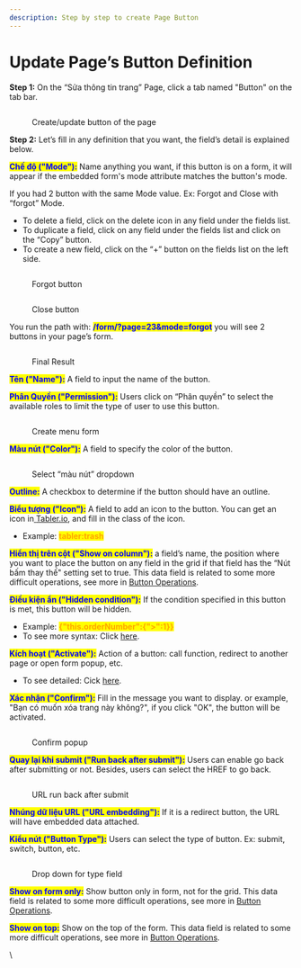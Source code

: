 ```yaml
---
description: Step by step to create Page Button
---
```


# Update Page’s Button Definition

**Step 1:** On the “Sửa thông tin trang” Page, click a tab named "Button" on the tab bar.

<figure><img src="https://lh7-rt.googleusercontent.com/docsz/AD_4nXcw7plsZGdxWU5DUWXc1u9i2f0miR4RwfvcZHuBgNVgu68_tW7JNgGFMy5Woom1hLstM_Ud08c6cuUHbDzjphOizAnpEm4PYfNNzZgI9cyxENRJgyx_2mS7ra7lErtaQzPRLf8SfKS0C1nUUtOHmg4JJCcIoS_7sjVCBrYpwhl0c66K-D47R7M?key=CZ89Z8QbD4X9YTRzADcgIQ" alt=""><figcaption><p>Create/update button of the page</p></figcaption></figure>

**Step 2:** Let’s fill in any definition that you want, the field’s detail is explained below.

<mark style="color:blue;">**Chế độ ("Mode"):**</mark> Name anything you want, if this button is on a form, it will appear if the embedded form's mode attribute matches the button's mode.

If you had 2 button with the same Mode value. Ex: Forgot and Close with “forgot” Mode.

* To delete a field, click on the delete icon in any field under the fields list.
* To duplicate a field, click on any field under the fields list and click on the “Copy” button.
* To create a new  field, click on the “+” button on the fields list on the left side.

<figure><img src="https://lh7-rt.googleusercontent.com/docsz/AD_4nXcd_rcNQ__SP_QadKXpI-FSI_5-rK9hfOWNPeDIbwtXmDf6eeQ98msTg857I_kKd5uxfPEapL4K7TApFR-nKCToAI7dQUAjHp24EbKU8W1a1S5oQ40E0bHmxln64w7U04e8IjQ3QNSsh7bRym4Su48s0BMWLVTRLWKPpc-zh18pE79qRG-DVPw?key=CZ89Z8QbD4X9YTRzADcgIQ" alt=""><figcaption><p>Forgot button</p></figcaption></figure>

<figure><img src="https://lh7-rt.googleusercontent.com/docsz/AD_4nXci9AMx65MWGwCtZz2mBVpQmdm8a5kWZ1V9M8BgDu3AYDXjzDbBGmxrYuEfv2eM4PL-_seGQNHN7kOq6zmXkm8tYc3juPKNp46xj9zrYDs6_Y82vYAlgl6KiHxBAvesKVxZneBOsvWPfvvrO2Vr65VLP5G7XQvpxvrqu_nwbTvefxFiTehQXEY?key=CZ89Z8QbD4X9YTRzADcgIQ" alt=""><figcaption><p>Close button</p></figcaption></figure>

You run the path with: <mark style="color:blue;">**/form/?page=23\&mode=forgot**</mark> you will see 2 buttons in your page’s form.

<figure><img src="https://lh7-rt.googleusercontent.com/docsz/AD_4nXcVe3Ky4yhmZgILAAlALYAxnTkuq9jbvoDyFD5g7RHiyLQsw-29TrTSXqdQRzXYxpQt0tAl-yVdlcRW1hzdMzkd6X5uh3Oe4ygQBifn_GT9N-Sf0KzcOqOJByOOpQXhskKYYl4NSTbcgLb5OKW-1ZQXpKM-i4dzi9QWd1rTXNGFQXgZ70OAbQ?key=CZ89Z8QbD4X9YTRzADcgIQ" alt=""><figcaption><p>Final Result</p></figcaption></figure>

<mark style="color:blue;">**Tên ("Name"):**</mark> A field to input the name of the button.

<mark style="color:blue;">**Phân Quyền ("Permission"):**</mark> Users click on “Phân quyền” to select the available roles to limit the type of user to use this button.

<figure><img src="https://lh7-rt.googleusercontent.com/docsz/AD_4nXfCKOL5uGkzRLFD6BFv31hsBOIHPO5ZJj6zTB7NWzUb5YvyYRvFJtDoZ-XTYzCTEXRqNCKf73IcRFKbeKk2smOcCTG_F-A-GjD-cP-ILlAhaijcJrq8Jj6JMU10uYlYkMZvn44EsfE7jhOnditIXRW-Tby7OTtYXaLKunTUWJsE-6z3bb-WA5c?key=CZ89Z8QbD4X9YTRzADcgIQ" alt=""><figcaption><p>Create menu form</p></figcaption></figure>

<mark style="color:blue;">**Màu nút ("Color"):**</mark> A field to specify the color of the button.

<figure><img src="https://lh7-rt.googleusercontent.com/docsz/AD_4nXcyj7OsDvVWXBwwbuOLPqSr8GfjCYwlvWwBhBkq_8DQY36NqpE-AU_TdV13hgmnAgJuzgZsJrKC7kIVqT_vgn_esStZwtH-Wl8wQ1vkEUe2l2MfBv3O_eW-y6XOHXX8stIdb52jfuCysi73e75eXj_UydEldsgf29OfllYy9jY2i3u4Q-kZWFo?key=CZ89Z8QbD4X9YTRzADcgIQ" alt=""><figcaption><p>Select “màu nút” dropdown</p></figcaption></figure>

<mark style="color:blue;">**Outline:**</mark> A checkbox to determine if the button should have an outline.

<mark style="color:blue;">**Biểu tượng ("Icon"):**</mark> A field to add an icon to the button. You can get an icon in[ ](https://fontawesome.com/)[Tabler.io](https://tabler.io/icons), and fill in the class of the icon.&#x20;

* Example: <mark style="color:orange;">**tabler:trash**</mark>

<mark style="color:blue;">**Hiển thị trên cột ("Show on column"):**</mark> a field’s name, the position where you want to place the button on any field in the grid if that field has the “Nút bấm thay thế" setting set to true. This data field is related to some more difficult operations, see more in  [Button Operations](../references/button-operation.md).

<mark style="color:blue;">**Điều kiện ẩn ("Hidden condition"):**</mark> If the condition specified in this button is met, this button will be hidden.&#x20;

* Example:  <mark style="color:orange;">**{"this.orderNumber":{">":1\}}**</mark>
* To see more syntax: Click [here](../references/expression.md).

<mark style="color:blue;">**Kích hoạt ("Activate"):**</mark> Action of a button: call function, redirect to another page or open form popup, etc.

* To see detailed: Cick [here](../references/activate-button.md).

<mark style="color:blue;">**Xác nhận ("Confirm"):**</mark> Fill in the message you want to display. or example, "Bạn có muốn xóa trang này không?", if you click "OK", the button will be activated.

<figure><img src="https://lh7-rt.googleusercontent.com/docsz/AD_4nXcvk99l2nDdtLv6YRE0f6WF507BvUavtt7Y04pHqAWUxQxpap2tN4vQLNcrDpeHbkfPMgHsKE0w6UPWOdmeihIBVfxe9ByKOCjG2wQ59zD5xvHt6M0mI83srzil0TOI3jQ7dcSGXSR_RI-XucrP9YOJyilj_-3Vnw0_lzm42DuTieKVdYsdww0?key=CZ89Z8QbD4X9YTRzADcgIQ" alt=""><figcaption><p>Confirm popup</p></figcaption></figure>

<mark style="color:blue;">**Quay lại khi submit ("Run back after submit"):**</mark> Users can enable go back after submitting or not. Besides, users can select the HREF to go back.&#x20;

<figure><img src="https://lh7-rt.googleusercontent.com/docsz/AD_4nXfyCN54tMuwVdjSBu_nsw_4LW-73jJUCA-7uZUPJNqeJBciEr_rm1C26zLfGl2ObaALmj2nzLVw5a8MGy55tVrnwIitWNR6ztDjzJkWtA-wvHoj8hzQ9Nh63-mXtZslyAV-2VeWFsx4BCNerVNV-1gmuyUxjK-JPvmwVSDxUVPhOjsDlqS40MI?key=CZ89Z8QbD4X9YTRzADcgIQ" alt=""><figcaption><p>URL run back after submit</p></figcaption></figure>

<mark style="color:blue;">**Nhúng dữ liệu URL ("URL embedding"):**</mark> If it is a redirect button, the URL will have embedded data attached.

<mark style="color:blue;">**Kiểu nút ("Button Type"):**</mark> Users can select the type of button. Ex: submit, switch, button, etc.

<figure><img src="https://lh7-rt.googleusercontent.com/docsz/AD_4nXdBnexTiBnnKxe4VkGtobgUPSGoUdvLS5T4AQ2Ic9bV7VqsbQ8mY7O37kx1LJCyO2BhXvPChvNTxSc_QcuxZB5pZY7k1BXS9nFnwjuZO5ZKZou6O-8QndZoRKO7raxrBGpf4FBAMH84jzg_XrpbPjSJfhueY7ny7BqLsWNyAQJvEbDpBzQVtJM?key=CZ89Z8QbD4X9YTRzADcgIQ" alt=""><figcaption><p>Drop down for type field</p></figcaption></figure>

<mark style="color:blue;">**Show on form only:**</mark> Show button only in form, not for the grid. This data field is related to some more difficult operations, see more in  [Button Operations](../references/button-operation.md).

<mark style="color:blue;">**Show on top:**</mark> Show on the top of the form. This data field is related to some more difficult operations, see more in  [Button Operations](../references/button-operation.md).

\
